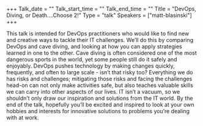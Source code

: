 +++
Talk_date = ""
Talk_start_time = ""
Talk_end_time = ""
Title = "DevOps, Diving, or Death....Choose 2!"
Type = "talk"
Speakers = ["matt-blasinski"]
+++

This talk is intended for DevOps practitioners who would like to find new and creative ways to tackle their IT challenges. We’ll do this by comparing DevOps and cave diving, and looking at how you can apply strategies learned in one to the other. Cave diving is often considered one of the most dangerous sports in the world, yet some people still do it safely and enjoyably. DevOps pushes technology by making changes quickly, frequently, and often to large scale - isn’t that risky too? Everything we do has risks and challenges; mitigating those risks and facing the challenges head-on can not only make activities safe, but also teaches valuable skills we can carry into other aspects of our lives. IT isn’t a vacuum, so we shouldn’t only draw our inspiration and solutions from the IT world. By the end of the talk, hopefully you’ll be excited and inspired to look at your own hobbies and interests for innovative solutions to problems you’re dealing with at work.